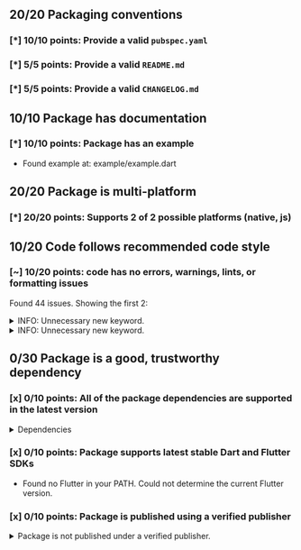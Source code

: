 ## 20/20 Packaging conventions

### [*] 10/10 points: Provide a valid `pubspec.yaml`


### [*] 5/5 points: Provide a valid `README.md`


### [*] 5/5 points: Provide a valid `CHANGELOG.md`


## 10/10 Package has documentation

### [*] 10/10 points: Package has an example

* Found example at: example/example.dart

## 20/20 Package is multi-platform

### [*] 20/20 points: Supports 2 of 2 possible platforms (**native**, **js**)


## 10/20 Code follows recommended code style

### [~] 10/20 points: code has no errors, warnings, lints, or formatting issues

Found 44 issues. Showing the first 2:

<details>
<summary>
INFO: Unnecessary new keyword.
</summary>

`lib/repository.dart:27:15`

```
   ╷
27 │     _cached = new Version.parse(versionString);
   │               ^^^^^^^^^^^^^^^^^^^^^^^^^^^^^^^^
   ╵
```

To reproduce make sure you are using [pedantic](https://pub.dev/packages/pedantic#using-the-lints) and run `dartanalyzer lib/repository.dart`
</details>
<details>
<summary>
INFO: Unnecessary new keyword.
</summary>

`lib/repository.dart:109:7`

```
    ╷
109 │       new GenericProcessingException('ValidationError: $message');
    │       ^^^^^^^^^^^^^^^^^^^^^^^^^^^^^^^^^^^^^^^^^^^^^^^^^^^^^^^^^^^
    ╵
```

To reproduce make sure you are using [pedantic](https://pub.dev/packages/pedantic#using-the-lints) and run `dartanalyzer lib/repository.dart`
</details>

## 0/30 Package is a good, trustworthy dependency

### [x] 0/10 points: All of the package dependencies are supported in the latest version

<details>
<summary>
Dependencies
</summary>

|Package|Constraint|Compatible|Latest|
|:-|:-|:-|:-|
|[dart2_constant]|^1.0.1|1.0.2+dart2|1.0.2+dart2|
|[http_parser]|^3.0.0|3.1.4|3.1.4|
|[logging]|>=0.9.3 <1.0.0|0.11.4|0.11.4|
|[mime]|>=0.9.3 <0.10.0|0.9.6+3|0.9.6+3|
|[pub_semver]|^1.1.0|1.4.4|1.4.4|
|[shelf]|>=0.5.6 <0.8.0|0.7.7|0.7.7|
|[yaml]|^2.1.2|2.2.1|2.2.1|
|**Transitive dependencies**|
|[async]|-|2.4.2|2.4.2|
|[charcode]|-|1.1.3|1.1.3|
|[collection]|-|1.14.13|1.14.13|
|[meta]|-|1.2.1|1.2.1|
|[source_span]|-|1.7.0|1.7.0|
|[stack_trace]|-|1.9.5|1.9.5|
|[stream_channel]|-|2.0.0|2.0.0|
|[string_scanner]|-|1.0.5|1.0.5|
|[term_glyph]|-|1.1.0|1.1.0|
|[typed_data]|-|1.2.0|1.2.0|
|[_fe_analyzer_shared]|-|5.0.0|5.0.0|
|[analyzer]|-|0.39.12|0.39.12|
|[boolean_selector]|-|2.0.0|2.0.0|
|[convert]|-|2.1.1|2.1.1|
|[coverage]|-|0.14.0|0.14.0|
|[crypto]|-|2.1.5|2.1.5|
|[csslib]|-|0.16.1|0.16.1|
|[glob]|-|1.2.0|1.2.0|
|[html]|-|0.14.0+3|0.14.0+3|
|[http_multi_server]|-|2.2.0|2.2.0|
|[io]|-|0.3.4|0.3.4|
|[js]|-|0.6.2|0.6.2|
|[matcher]|-|0.12.8|0.12.8|
|[multi_server_socket]|-|1.0.2|1.0.2|
|[node_interop]|-|1.1.1|1.1.1|
|[node_io]|-|1.1.1|1.1.1|
|[node_preamble]|-|1.4.12|1.4.12|
|[package_config]|-|1.9.3|1.9.3|
|[package_resolver]|-|1.0.10|1.0.10|
|[pedantic]|-|1.9.1|1.9.1|
|[pool]|-|1.4.0|1.4.0|
|[shelf_packages_handler]|-|2.0.0|2.0.0|
|[shelf_static]|-|0.2.8|0.2.8|
|[shelf_web_socket]|-|0.2.3|0.2.3|
|[source_map_stack_trace]|-|2.0.0|2.0.0|
|[source_maps]|-|0.10.9|0.10.9|
|[test_api]|-|0.2.17|0.2.17|
|[test_core]|-|0.3.10|0.3.10|
|[vm_service]|-|4.1.0|4.1.0|
|[watcher]|-|0.9.7+15|0.9.7+15|
|[web_socket_channel]|-|1.1.0|1.1.0|

To reproduce run `pub outdated --no-dev-dependencies --up-to-date`.

[dart2_constant]: https://pub.dev/packages/dart2_constant
[http_parser]: https://pub.dev/packages/http_parser
[logging]: https://pub.dev/packages/logging
[mime]: https://pub.dev/packages/mime
[pub_semver]: https://pub.dev/packages/pub_semver
[shelf]: https://pub.dev/packages/shelf
[yaml]: https://pub.dev/packages/yaml
[async]: https://pub.dev/packages/async
[charcode]: https://pub.dev/packages/charcode
[collection]: https://pub.dev/packages/collection
[meta]: https://pub.dev/packages/meta
[source_span]: https://pub.dev/packages/source_span
[stack_trace]: https://pub.dev/packages/stack_trace
[stream_channel]: https://pub.dev/packages/stream_channel
[string_scanner]: https://pub.dev/packages/string_scanner
[term_glyph]: https://pub.dev/packages/term_glyph
[typed_data]: https://pub.dev/packages/typed_data
[_fe_analyzer_shared]: https://pub.dev/packages/_fe_analyzer_shared
[analyzer]: https://pub.dev/packages/analyzer
[boolean_selector]: https://pub.dev/packages/boolean_selector
[convert]: https://pub.dev/packages/convert
[coverage]: https://pub.dev/packages/coverage
[crypto]: https://pub.dev/packages/crypto
[csslib]: https://pub.dev/packages/csslib
[glob]: https://pub.dev/packages/glob
[html]: https://pub.dev/packages/html
[http_multi_server]: https://pub.dev/packages/http_multi_server
[io]: https://pub.dev/packages/io
[js]: https://pub.dev/packages/js
[matcher]: https://pub.dev/packages/matcher
[multi_server_socket]: https://pub.dev/packages/multi_server_socket
[node_interop]: https://pub.dev/packages/node_interop
[node_io]: https://pub.dev/packages/node_io
[node_preamble]: https://pub.dev/packages/node_preamble
[package_config]: https://pub.dev/packages/package_config
[package_resolver]: https://pub.dev/packages/package_resolver
[pedantic]: https://pub.dev/packages/pedantic
[pool]: https://pub.dev/packages/pool
[shelf_packages_handler]: https://pub.dev/packages/shelf_packages_handler
[shelf_static]: https://pub.dev/packages/shelf_static
[shelf_web_socket]: https://pub.dev/packages/shelf_web_socket
[source_map_stack_trace]: https://pub.dev/packages/source_map_stack_trace
[source_maps]: https://pub.dev/packages/source_maps
[test_api]: https://pub.dev/packages/test_api
[test_core]: https://pub.dev/packages/test_core
[vm_service]: https://pub.dev/packages/vm_service
[watcher]: https://pub.dev/packages/watcher
[web_socket_channel]: https://pub.dev/packages/web_socket_channel

</details>

### [x] 0/10 points: Package supports latest stable Dart and Flutter SDKs

* Found no Flutter in your PATH. Could not determine the current Flutter version.

### [x] 0/10 points: Package is published using a verified publisher

<details>
<summary>
Package is not published under a verified publisher.
</summary>

See https://dart.dev/tools/pub/verified-publishers for more information.
</details>